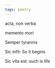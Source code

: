 ```yaml
---
tags: poetry
---
```


acta, non verba 

memento mori 

Semper tyrannis

Sic infit: So it begins 

Sic vita est: such is life 
